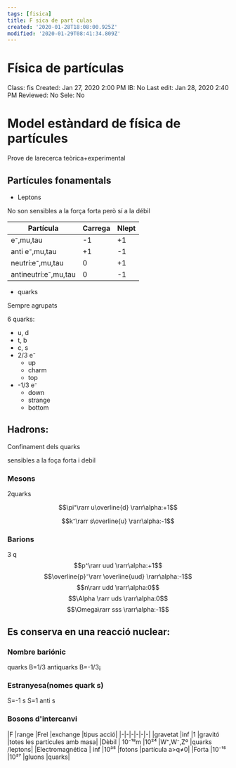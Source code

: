 ```yaml
---
tags: [fisica]
title: F sica de part culas
created: '2020-01-28T18:08:00.925Z'
modified: '2020-01-29T08:41:34.809Z'
---
```


# Física de partículas

Class: fis
Created: Jan 27, 2020 2:00 PM
IB: No
Last edit: Jan 28, 2020 2:40 PM
Reviewed: No
Sele: No

# Model estàndard de física de partícules

Prove de larecerca teòrica+experimental

## Partícules fonamentals

- Leptons

No son sensibles a la força forta però sí a la débil

|Partícula                    |   Carrega    |    Nlept|
|-|-|-|
|e⁻,mu,tau                  |  -1               |    +1|
|anti e⁻,mu,tau           |  +1              |    -1|
|neutrí:e⁻,mu,tau       |   0                |    +1|
|antineutrí:e⁻,mu,tau  |  0                |    -1|

- quarks

Sempre agrupats

6 quarks:

* u, d
* t, b
* c, s
* 2/3 e⁻
  * up
  * charm
  * top
* -1/3 e⁻
  * down
  * strange
  * bottom

## Hadrons:

Confinament dels quarks

sensibles a la foça forta i debil

### Mesons

2quarks

$$\pi⁺\rarr u\overline{d} \rarr\alpha:+1$$

$$k⁺\rarr s\overline{u} \rarr\alpha:-1$$

### Barions

3 q
$$p⁺\rarr uud \rarr\alpha:+1$$
$$\overline{p}⁻\rarr \overline{uud} \rarr\alpha:-1$$
$$n\rarr udd \rarr\alpha:0$$
$$\Alpha \rarr uds \rarr\alpha:0$$
$$\Omega\rarr sss \rarr\alpha:-1$$
## Es conserva en una reacció nuclear:
### Nombre bariónic
quarks B=1/3
antiquarks B=-1/3¡
### Estranyesa(nomes quark s)
S=-1 s
S=1 anti s
### Bosons d'intercanvi

|F |range |Frel |exchange  |tipus acció|
|-|-|-|-|-|-|
|gravetat |inf |1 |gravitó |totes les partícules amb masa|
|Dèbil | 10⁻¹⁸m   |10²⁴ |W⁺,W⁻,Zº |quarks /leptons|
|Electromagnética | inf |10³⁵ |fotons |partícula a>q≠0|
|Forta |10⁻¹⁵ |10³⁷ |gluons |quarks|
